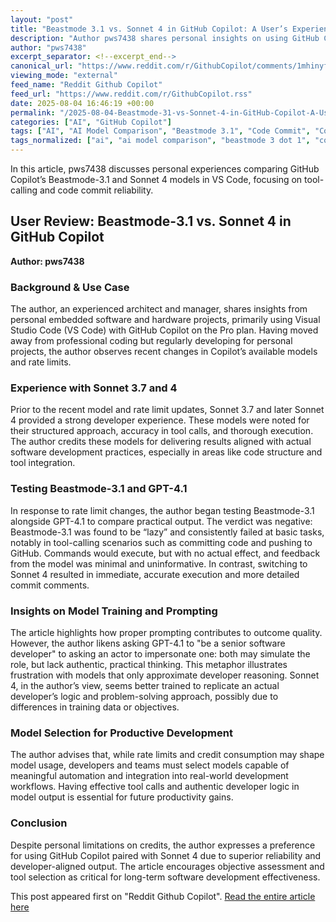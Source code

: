 ```yaml
---
layout: "post"
title: "Beastmode 3.1 vs. Sonnet 4 in GitHub Copilot: A User’s Experience with Tool-Calling Limitations"
description: "Author pws7438 shares personal insights on using GitHub Copilot with Beastmode-3.1 and Sonnet 4 models in VS Code, emphasizing the limitations of Beastmode in tool-calling, code commits, and developer-like thinking compared to Sonnet 4. The article discusses real-world usability and the importance of model selection for efficient software development."
author: "pws7438"
excerpt_separator: <!--excerpt_end-->
canonical_url: "https://www.reddit.com/r/GithubCopilot/comments/1mhinyf/beastmode_is_not_that_beasty_rather_lazy_and/"
viewing_mode: "external"
feed_name: "Reddit Github Copilot"
feed_url: "https://www.reddit.com/r/GithubCopilot.rss"
date: 2025-08-04 16:46:19 +00:00
permalink: "/2025-08-04-Beastmode-31-vs-Sonnet-4-in-GitHub-Copilot-A-Users-Experience-with-Tool-Calling-Limitations.html"
categories: ["AI", "GitHub Copilot"]
tags: ["AI", "AI Model Comparison", "Beastmode 3.1", "Code Commit", "Community", "Developer Workflow", "GitHub Copilot", "GPT 4.1", "Rate Limits", "Software Development", "Sonnet 4", "Tool Calling", "Visual Studio Code"]
tags_normalized: ["ai", "ai model comparison", "beastmode 3 dot 1", "code commit", "community", "developer workflow", "github copilot", "gpt 4 dot 1", "rate limits", "software development", "sonnet 4", "tool calling", "visual studio code"]
---
```


In this article, pws7438 discusses personal experiences comparing GitHub Copilot’s Beastmode-3.1 and Sonnet 4 models in VS Code, focusing on tool-calling and code commit reliability.<!--excerpt_end-->

## User Review: Beastmode-3.1 vs. Sonnet 4 in GitHub Copilot

**Author: pws7438**

### Background & Use Case

The author, an experienced architect and manager, shares insights from personal embedded software and hardware projects, primarily using Visual Studio Code (VS Code) with GitHub Copilot on the Pro plan. Having moved away from professional coding but regularly developing for personal projects, the author observes recent changes in Copilot’s available models and rate limits.

### Experience with Sonnet 3.7 and 4

Prior to the recent model and rate limit updates, Sonnet 3.7 and later Sonnet 4 provided a strong developer experience. These models were noted for their structured approach, accuracy in tool calls, and thorough execution. The author credits these models for delivering results aligned with actual software development practices, especially in areas like code structure and tool integration.

### Testing Beastmode-3.1 and GPT-4.1

In response to rate limit changes, the author began testing Beastmode-3.1 alongside GPT-4.1 to compare practical output. The verdict was negative: Beastmode-3.1 was found to be “lazy” and consistently failed at basic tasks, notably in tool-calling scenarios such as committing code and pushing to GitHub. Commands would execute, but with no actual effect, and feedback from the model was minimal and uninformative. In contrast, switching to Sonnet 4 resulted in immediate, accurate execution and more detailed commit comments.

### Insights on Model Training and Prompting

The article highlights how proper prompting contributes to outcome quality. However, the author likens asking GPT-4.1 to "be a senior software developer" to asking an actor to impersonate one: both may simulate the role, but lack authentic, practical thinking. This metaphor illustrates frustration with models that only approximate developer reasoning. Sonnet 4, in the author’s view, seems better trained to replicate an actual developer’s logic and problem-solving approach, possibly due to differences in training data or objectives.

### Model Selection for Productive Development

The author advises that, while rate limits and credit consumption may shape model usage, developers and teams must select models capable of meaningful automation and integration into real-world development workflows. Having effective tool calls and authentic developer logic in model output is essential for future productivity gains.

### Conclusion

Despite personal limitations on credits, the author expresses a preference for using GitHub Copilot paired with Sonnet 4 due to superior reliability and developer-aligned output. The article encourages objective assessment and tool selection as critical for long-term software development effectiveness.

This post appeared first on "Reddit Github Copilot". [Read the entire article here](https://www.reddit.com/r/GithubCopilot/comments/1mhinyf/beastmode_is_not_that_beasty_rather_lazy_and/)
